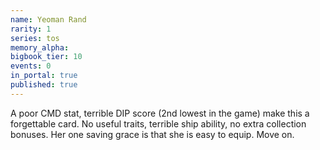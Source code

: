 ```yaml
---
name: Yeoman Rand
rarity: 1
series: tos
memory_alpha:
bigbook_tier: 10
events: 0
in_portal: true
published: true
---
```


A poor CMD stat, terrible DIP score (2nd lowest in the game) make this a forgettable card. No useful traits, terrible ship ability, no extra collection bonuses. Her one saving grace is that she is easy to equip. Move on.
